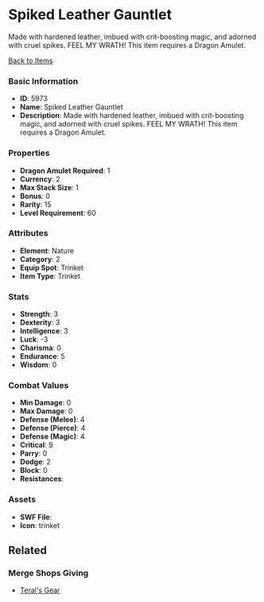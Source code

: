 # Spiked Leather Gauntlet

Made with hardened leather, imbued with crit-boosting magic, and adorned with cruel spikes. FEEL MY WRATH! This item requires a Dragon Amulet.

[Back to Items](../items.md)

### Basic Information

- **ID**: 5973
- **Name**: Spiked Leather Gauntlet
- **Description**: Made with hardened leather, imbued with crit-boosting magic, and adorned with cruel spikes. FEEL MY WRATH! This item requires a Dragon Amulet.

### Properties

- **Dragon Amulet Required**: 1
- **Currency**: 2
- **Max Stack Size**: 1
- **Bonus**: 0
- **Rarity**: 15
- **Level Requirement**: 60

### Attributes

- **Element**: Nature
- **Category**: 2
- **Equip Spot**: Trinket
- **Item Type**: Trinket

### Stats

- **Strength**: 3
- **Dexterity**: 3
- **Intelligence**: 3
- **Luck**: -3
- **Charisma**: 0
- **Endurance**: 5
- **Wisdom**: 0

### Combat Values

- **Min Damage**: 0
- **Max Damage**: 0
- **Defense (Melee)**: 4
- **Defense (Pierce)**: 4
- **Defense (Magic)**: 4
- **Critical**: 9
- **Parry**: 0
- **Dodge**: 2
- **Block**: 0
- **Resistances**: 

### Assets

- **SWF File**: 
- **Icon**: trinket

## Related

### Merge Shops Giving

- [Teral's Gear](../merge-shops/67-teral-s-gear.md)


